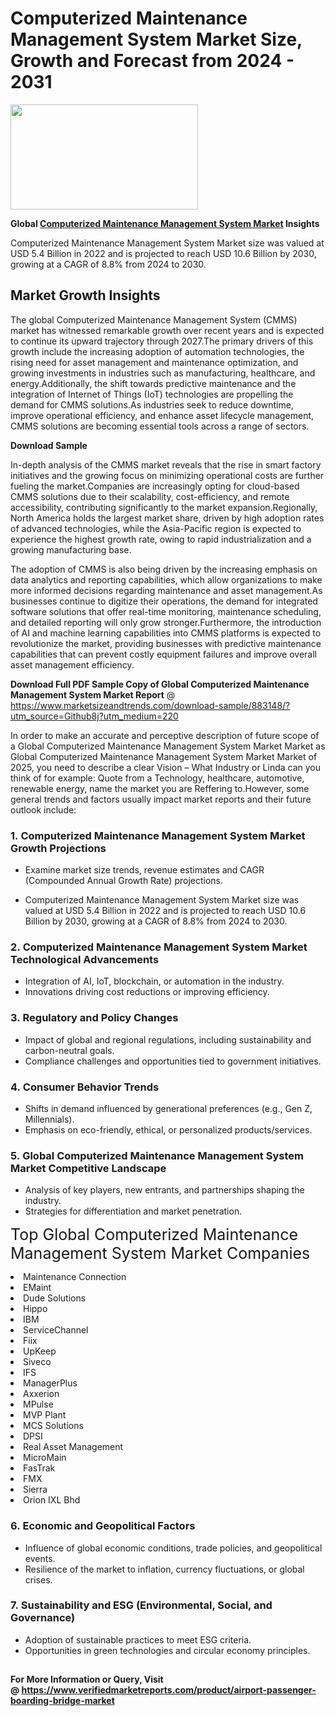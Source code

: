 <H1>Computerized Maintenance Management System Market Size, Growth and Forecast from 2024 - 2031</H1><img class="aligncenter size-medium wp-image-584254" src="https://thirdeyenews.in/wp-content/uploads/2024/09/Global-Market-Research-300x168.jpeg" alt="" width="300" height="168" /><p><strong>Global&nbsp;<a href="https://www.marketsizeandtrends.com/download-sample/883148/?utm_source=Github8j?utm_medium=220">Computerized Maintenance Management System Market</a> Insights</strong></p><p>Computerized Maintenance Management System Market size was valued at USD 5.4 Billion in 2022 and is projected to reach USD 10.6 Billion by 2030, growing at a CAGR of 8.8% from 2024 to 2030.</p><p><h2>Market Growth Insights</h2> <p>The global Computerized Maintenance Management System (CMMS) market has witnessed remarkable growth over recent years and is expected to continue its upward trajectory through 2027.The primary drivers of this growth include the increasing adoption of automation technologies, the rising need for asset management and maintenance optimization, and growing investments in industries such as manufacturing, healthcare, and energy.Additionally, the shift towards predictive maintenance and the integration of Internet of Things (IoT) technologies are propelling the demand for CMMS solutions.As industries seek to reduce downtime, improve operational efficiency, and enhance asset lifecycle management, CMMS solutions are becoming essential tools across a range of sectors.</p> <p><strong>Download Sample</strong></p> <p>In-depth analysis of the CMMS market reveals that the rise in smart factory initiatives and the growing focus on minimizing operational costs are further fueling the market.Companies are increasingly opting for cloud-based CMMS solutions due to their scalability, cost-efficiency, and remote accessibility, contributing significantly to the market expansion.Regionally, North America holds the largest market share, driven by high adoption rates of advanced technologies, while the Asia-Pacific region is expected to experience the highest growth rate, owing to rapid industrialization and a growing manufacturing base.</p> <p>The adoption of CMMS is also being driven by the increasing emphasis on data analytics and reporting capabilities, which allow organizations to make more informed decisions regarding maintenance and asset management.As businesses continue to digitize their operations, the demand for integrated software solutions that offer real-time monitoring, maintenance scheduling, and detailed reporting will only grow stronger.Furthermore, the introduction of AI and machine learning capabilities into CMMS platforms is expected to revolutionize the market, providing businesses with predictive maintenance capabilities that can prevent costly equipment failures and improve overall asset management efficiency.</p> <p><span class=""><strong>Download Full PDF Sample Copy of Global Computerized Maintenance Management System Market Report</strong> @ <a href="https://www.marketsizeandtrends.com/download-sample/883148/?utm_source=Github8j?utm_medium=220" target="_blank">https://www.marketsizeandtrends.com/download-sample/883148/?utm_source=Github8j?utm_medium=220</a></span></p><p>In order to make an accurate and perceptive description of future scope of a Global&nbsp;Computerized Maintenance Management System Market Market as Global&nbsp;Computerized Maintenance Management System Market Market of 2025, you need to describe a clear Vision &ndash; What Industry or Linda can you think of for example: Quote from a Technology, healthcare, automotive, renewable energy, name the market you are Reffering to.However, some general trends and factors usually impact market reports and their future outlook include:</p><h3>1.&nbsp;<strong>Computerized Maintenance Management System Market Growth Projections</strong></h3><ul><li>Examine market size trends, revenue estimates and CAGR (Compounded Annual Growth Rate) projections.</li><li><p>Computerized Maintenance Management System Market size was valued at USD 5.4 Billion in 2022 and is projected to reach USD 10.6 Billion by 2030, growing at a CAGR of 8.8% from 2024 to 2030.</p></li></ul><h3>2.&nbsp;<strong>Computerized Maintenance Management System Market Technological Advancements</strong></h3><ul><li>Integration of AI, IoT, blockchain, or automation in the industry.</li><li>Innovations driving cost reductions or improving efficiency.</li></ul><h3>3.&nbsp;<strong>Regulatory and Policy Changes</strong></h3><ul><li>Impact of global and regional regulations, including sustainability and carbon-neutral goals.</li><li>Compliance challenges and opportunities tied to government initiatives.</li></ul><h3>4.&nbsp;<strong>Consumer Behavior Trends</strong></h3><ul><li>Shifts in demand influenced by generational preferences (e.g., Gen Z, Millennials).</li><li>Emphasis on eco-friendly, ethical, or personalized products/services.</li></ul><h3>5.&nbsp;<strong>Global Computerized Maintenance Management System Market Competitive Landscape</strong></h3><ul><li>Analysis of key players, new entrants, and partnerships shaping the industry.</li><li>Strategies for differentiation and market penetration.</li></ul><p data-pm-slice="1 1 []"><span style="color: inherit; font-family: inherit; font-size: 25px;">Top Global Computerized Maintenance Management System Market Companies</span></p><div class="" data-test-id=""><p><li>Maintenance Connection</li><li> EMaint</li><li> Dude Solutions</li><li> Hippo</li><li> IBM</li><li> ServiceChannel</li><li> Fiix</li><li> UpKeep</li><li> Siveco</li><li> IFS</li><li> ManagerPlus</li><li> Axxerion</li><li> MPulse</li><li> MVP Plant</li><li> MCS Solutions</li><li> DPSI</li><li> Real Asset Management</li><li> MicroMain</li><li> FasTrak</li><li> FMX</li><li> Sierra</li><li> Orion IXL Bhd</li></p></div><h3>6.&nbsp;<strong>Economic and Geopolitical Factors</strong></h3><ul><li>Influence of global economic conditions, trade policies, and geopolitical events.</li><li>Resilience of the market to inflation, currency fluctuations, or global crises.</li></ul><h3>7.&nbsp;<strong>Sustainability and ESG (Environmental, Social, and Governance)</strong></h3><ul><li>Adoption of sustainable practices to meet ESG criteria.</li><li>Opportunities in green technologies and circular economy principles.</li></ul><h2><strong style="font-size: 14px;">For More Information or Query, Visit @&nbsp;</strong><a style="background-color: #ffffff; font-size: 14px;" href="https://www.marketsizeandtrends.com/report/computerized-maintenance-management-system-market/" target="_blank">https://www.verifiedmarketreports.com/product/airport-passenger-boarding-bridge-market</a></h2>